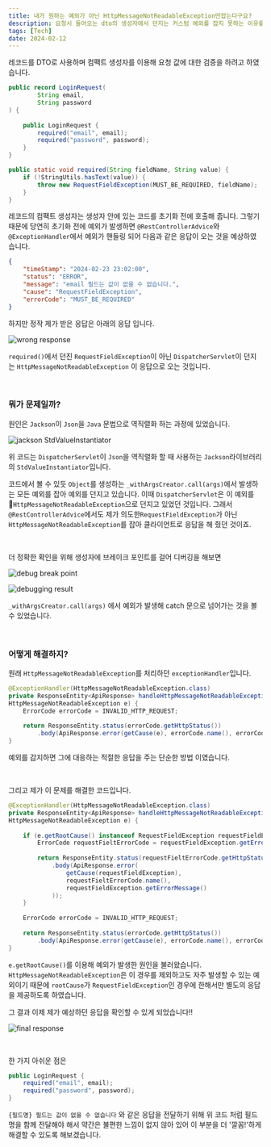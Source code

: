```yaml
---
title: 내가 원하는 예외가 아닌 HttpMessageNotReadableException만잡는다구요?
description: 요청시 들어오는 dto의 생성자에서 던지는 커스텀 예외를 잡지 못하는 이유를 알아보자.
tags: [Tech]
date: 2024-02-12
---
```


레코드를 DTO로 사용하며 컴팩트 생성자를 이용해 요청 값에 대한 검증을 하려고 하였습니다.

~~~java
public record LoginRequest(  
		String email,  
		String password  
) {  
  
	public LoginRequest {  
		required("email", email);  
		required("password", password);  
	}  
}
~~~

~~~java
public static void required(String fieldName, String value) {  
	if (!StringUtils.hasText(value)) {  
		throw new RequestFieldException(MUST_BE_REQUIRED, fieldName);  
	}  
}
~~~

레코드의 컴팩트 생성자는 생성자 안에 있는 코드를 초기화 전에 호출해 줍니다. 그렇기 때문에 당연히 초기화 전에 예외가 발생하면 `@RestControllerAdvice`와 `@ExceptionHandler`에서 예외가 핸들링 되어 다음과 같은 응답이 오는 것을 예상하였습니다.

~~~json
{
	"timeStamp": "2024-02-23 23:02:00",
	"status": "ERROR",
	"message": "email 필드는 값이 없을 수 없습니다.",
	"cause": "RequestFieldException",
	"errorCode": "MUST_BE_REQUIRED"
}
~~~

하지만 정작 제가 받은 응답은 아래의 응답 입니다.

![wrong response](https://github.com/wwan13/wwan13.github.io/assets/64270501/c657b847-4293-4528-a31d-b06b2cb14412)

`required()`에서 던진 `RequestFieldException`이 아닌 `DispatcherServlet`이 던지는 `HttpMessageNotReadableException` 이 응답으로 오는 것입니다.

<br>

### 뭐가 문제일까?

원인은 `Jackson`이 `Json`을 `Java` 문법으로 역직렬화 하는 과정에 있었습니다.

![jackson StdValueInstantiator](https://github.com/wwan13/wwan13.github.io/assets/64270501/04f58ade-0f65-481c-8a3a-2c30b354b079)

위 코드는 `DispatcherServlet`이 `Json`을 역직렬화 할 때 사용하는 `Jackson`라이브러리의 `StdValueInstantiator`입니다.

코드에서 볼 수 있듯 `Object`를 생성하는 `_withArgsCreator.call(args)`에서 발생하는 모든 예외를 잡아 예외를 던지고 있습니다. 이때 `DispatcherServlet`은 이 예외를 `HttpMessageNotReadableException`으로 던지고 있었던 것입니다. 그래서 `@RestControllerAdvice`에서도 제가 의도한`RequestFieldException`가 아닌 `HttpMessageNotReadableException`를 잡아 클라이언트로 응답을 해 줬던 것이죠.

<br>

더 정확한 확인을 위해 생성자에 브레이크 포인트를 걸어 디버깅을 해보면

![debug break point](https://github.com/wwan13/wwan13.github.io/assets/64270501/4392262a-ec57-4d2d-afa8-4c6559c4a849)

![debugging result](https://github.com/wwan13/wwan13.github.io/assets/64270501/0c3907af-945b-4fa2-822f-6a08e7af7e88)

`_withArgsCreator.call(args)` 에서 예외가 발생해 catch 문으로 넘어가는 것을 볼 수 있었습니다.

<br>

### 어떻게 해결하지?

원래 `HttpMessageNotReadableException`를 처리하던 `exceptionHandler`입니다.

```java
@ExceptionHandler(HttpMessageNotReadableException.class)  
private ResponseEntity<ApiResponse> handleHttpMessageNotReadableException(  
HttpMessageNotReadableException e) {  
	ErrorCode errorCode = INVALID_HTTP_REQUEST;  
  
	return ResponseEntity.status(errorCode.getHttpStatus())  
		.body(ApiResponse.error(getCause(e), errorCode.name(), errorCode.getMessage()));  
}
```

예외를 감지하면 그에 대응하는 적절한 응답을 주는 단순한 방법 이였습니다.

<br>

그리고 제가 이 문제를 해결한 코드입니다.

```java
@ExceptionHandler(HttpMessageNotReadableException.class)  
private ResponseEntity<ApiResponse> handleHttpMessageNotReadableException(  
HttpMessageNotReadableException e) {  
  
	if (e.getRootCause() instanceof RequestFieldException requestFieldException) {  
		ErrorCode requestFieltErrorCode = requestFieldException.getErrorCode();  
  
		return ResponseEntity.status(requestFieltErrorCode.getHttpStatus())  
			.body(ApiResponse.error(  
				getCause(requestFieldException),  
				requestFieltErrorCode.name(),  
				requestFieldException.getErrorMessage()  
			));  
	}  
  
	ErrorCode errorCode = INVALID_HTTP_REQUEST;  
  
	return ResponseEntity.status(errorCode.getHttpStatus())  
		.body(ApiResponse.error(getCause(e), errorCode.name(), errorCode.getMessage()));  
}
```

`e.getRootCause()`를 이용해 예외가 발생한 원인을 불러왔습니다.  
`HttpMessageNotReadableException`은 이 경우를 제외하고도 자주 발생할 수 있는 예외이기 때문에 `rootCause`가 `RequestFieldException`인 경우에 한해서만 별도의 응답을 제공하도록 하였습니다.  

그 결과 이제 제가 예상하던 응답을 확인할 수 있게 되었습니다!!

![final response](https://github.com/wwan13/wwan13.github.io/assets/64270501/7af3a1d3-db81-4392-8ef5-f6bf297cb6d2)

<br>

한 가지 아쉬운 점은

~~~java
public LoginRequest {  
	required("email", email);  
	required("password", password);  
}  
~~~

`{필드명} 필드는 값이 없을 수 없습니다` 와 같은 응답을 전달하기 위해 위 코드 처럼 필드 명을 함께 전달해야 해서 약간은 불편한 느낌이 없지 않아 있어 이 부분을 더 '깔꼼!'하게 해결할 수 있도록 해보겠습니다.